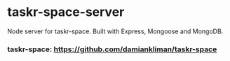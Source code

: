 # taskr-space-server
Node server for taskr-space. Built with Express, Mongoose and MongoDB.

### taskr-space: https://github.com/damiankliman/taskr-space
